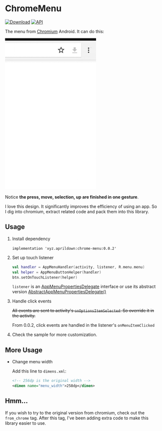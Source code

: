 # ChromeMenu

[![Download](https://api.bintray.com/packages/reedreed/maven/chrome-menu/images/download.svg)](https://bintray.com/reedreed/maven/chrome-menu/_latestVersion)
[![API](https://img.shields.io/badge/API-17%2B-blue.svg?style=flat)](https://android-arsenal.com/api?level=17)

The menu from [Chromium](https://github.com/chromium/chromium) Android. It can do this:

![Example GIF](https://github.com/DeweyReed/ChromeMenu/blob/master/images/example.gif?raw=true)

Notice **the press, move, selection, up are finished in one gesture**.

I love this design. It significantly improves the efficiency of using an app. So I dig into chromium, extract related code and pack them into this library.

## Usage

1. Install dependency

    `implementation 'xyz.aprildown:chrome-menu:0.0.2'`

1. Set up touch listener

    ```Kotlin
    val handler = AppMenuHandler(activity, listener, R.menu.menu)
    val helper = AppMenuButtonHelper(handler)
    btn.setOnTouchListener(helper)
    ```

    `listener` is an [AppMenuPropertiesDelegate](https://github.com/DeweyReed/ChromeMenu/blob/master/library/src/main/java/xyz/aprildown/chromemenu/AppMenuPropertiesDelegate.java#L15) interface or use its abstract version [AbstractAppMenuPropertiesDelegate()](https://github.com/DeweyReed/ChromeMenu/blob/master/library/src/main/java/xyz/aprildown/chromemenu/AbstractAppMenuPropertiesDelegate.java#L12)

1. Handle click events

    ~~All events are sent to activity's `onOptionsItemSelected`. So override it in the activity.~~

    From 0.0.2, click events are handled in the listener's `onMenuItemClicked`

1. Check the sample for more customization.

## More Usage

- Change menu width

    Add this line to `dimens.xml`:

    ```XML
    <!-- 256dp is the original width -->
    <dimen name="menu_width">258dp</dimen>
    ```

## Hmm...

If you wish to try to the original version from chromium, check out the `from_chrome` tag. After this tag, I've been adding extra code to make this library easier to use.